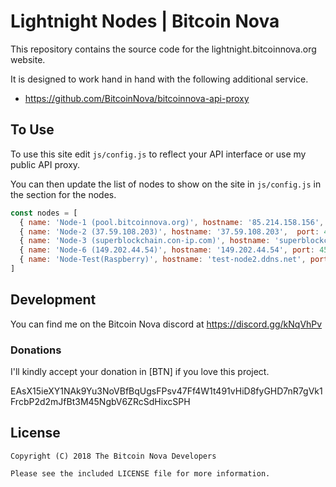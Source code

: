# Lightnight Nodes | Bitcoin Nova

This repository contains the source code for the lightnight.bitcoinnova.org website.

It is designed to work hand in hand with the following additional service.

* https://github.com/BitcoinNova/bitcoinnova-api-proxy

## To Use

To use this site edit ``js/config.js`` to reflect your API interface or use my public API proxy.

You can then update the list of nodes to show on the site in ``js/config.js`` in the section for the nodes.

```javascript
const nodes = [
  { name: 'Node-1 (pool.bitcoinnova.org)', hostname: '85.214.158.156', port: 45223, region: 'Germany' },
  { name: 'Node-2 (37.59.108.203)', hostname: '37.59.108.203',  port: 45223, region: 'France' },
  { name: 'Node-3 (superblockchain.con-ip.com)', hostname: 'superblockchain.con-ip.com', port: 45223, region: 'Spain' },
  { name: 'Node-6 (149.202.44.54)', hostname: '149.202.44.54', port: 45223, region: 'France' },
  { name: 'Node-Test(Raspberry)', hostname: 'test-node2.ddns.net', port: 45223, region: 'Spain' }
]
```

## Development

You can find me on the Bitcoin Nova discord at https://discord.gg/kNqVhPv

### Donations

I'll kindly accept your donation in [BTN] if you love this project.

EAsX15ieXY1NAk9Yu3NoVBfBqUgsFPsv47Ff4W1t491vHiD8fyGHD7nR7gVk1FrcbP2d2mJfBt3M45NgbV6ZRcSdHixcSPH

## License

```
Copyright (C) 2018 The Bitcoin Nova Developers

Please see the included LICENSE file for more information.
```
